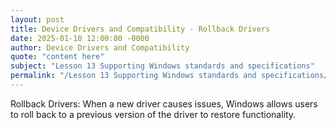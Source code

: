 ```yaml
---
layout: post
title: Device Drivers and Compatibility - Rollback Drivers
date: 2025-01-10 12:00:00 -0000
author: Device Drivers and Compatibility
quote: "content here"
subject: "Lesson 13 Supporting Windows standards and specifications"
permalink: "/Lesson 13 Supporting Windows standards and specifications/Device Drivers and Compatibility/Device Drivers and Compatibility - Rollback Drivers"
---
```


Rollback Drivers: When a new driver causes issues, Windows allows users to roll back to a previous version of the driver to restore functionality.

